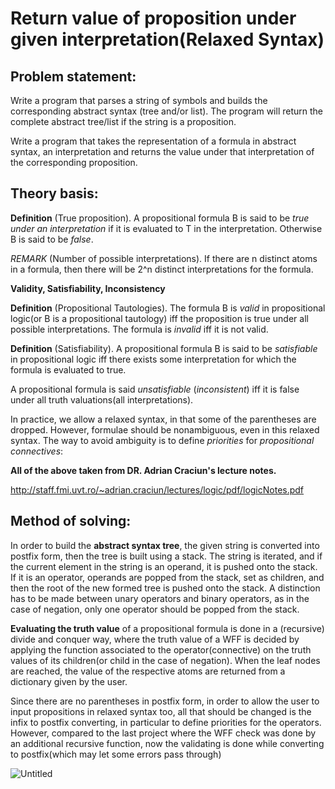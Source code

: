 # Return value of proposition under given interpretation(Relaxed Syntax)

## Problem statement:

Write a program that parses a string of symbols and builds the corresponding abstract syntax (tree and/or list). The program will return the
complete abstract tree/list if the string is a proposition.

Write a program that takes the representation of a formula in abstract syntax, an interpretation 
and returns the value under that interpretation of the corresponding proposition.

## Theory basis:

**Definition** (True proposition). A propositional formula B is said to be *true under an interpretation* if it is evaluated to T
in the interpretation. Otherwise B is said to be *false*.

*REMARK* (Number of possible interpretations). If there are n distinct atoms in a formula, then there will be 2^n distinct
interpretations for the formula.

**Validity, Satisfiability, Inconsistency** 

**Definition** (Propositional Tautologies). The formula B is *valid* in propositional logic(or B is a propositional tautology)
iff the proposition is true under all possible interpretations. The formula is *invalid* iff it is not valid.

**Definition** (Satisfiability). A propositional formula B is said to be *satisfiable* in propositional logic iff there exists some
interpretation for which the formula is evaluated to true.

A propositional formula is said *unsatisfiable* (*inconsistent*) iff it is false under all truth valuations(all interpretations).

In practice, we allow a relaxed syntax, in that some of the parentheses are dropped. However, formulae should be nonambiguous, even
in this relaxed syntax. The way to avoid ambiguity is to define *priorities* for *propositional connectives*:

**All of the above taken from DR. Adrian Craciun's lecture notes.**

http://staff.fmi.uvt.ro/~adrian.craciun/lectures/logic/pdf/logicNotes.pdf

## Method of solving:

In order to build the **abstract syntax tree**, the given string is converted into postfix form, then the tree is built using a stack. The string is iterated, 
and if the current element in the string is an operand, it is pushed onto the stack. If it is an operator, operands are popped from the stack, set as children,
and then the root of the new formed tree is pushed onto the stack. A distinction has to be made between unary operators and binary operators, as in the case of
negation, only one operator should be popped from the stack.

**Evaluating the truth value** of a propositional formula is done in a (recursive) divide and conquer way, where the truth value of a WFF is decided by
applying the function associated to the operator(connective) on the truth values of its children(or child in the case of negation). When the leaf nodes
are reached, the value of the respective atoms are returned from a dictionary given by the user.

Since there are no parentheses in postfix form, in order to allow the user to input propositions in relaxed syntax too, all that should be changed is the
infix to postfix converting, in particular to define priorities for the operators. However, compared to the last project where the WFF check was done by an
additional recursive function, now the validating is done while converting to postfix(which may let some errors pass through)

![Untitled](https://user-images.githubusercontent.com/51800513/67931175-08bbc600-fbca-11e9-9e5e-eed0832b9d86.png)
